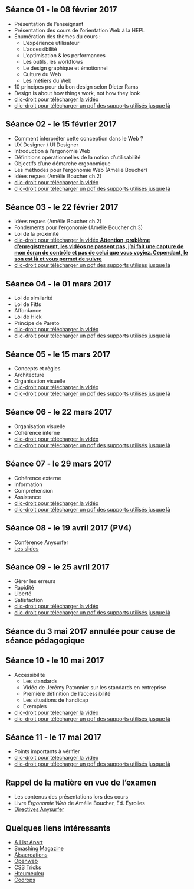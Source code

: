 
## Séance 01 - le 08 février 2017

- Présentation de l’enseignant
- Présentation des cours de l’orientation Web à la HEPL
- Énumération des thèmes du cours :
	- L’expérience utilisateur
	- L’accessibilité
	- L’optimisation & les performances
	- Les outils, les workflows
	- Le design graphique et émotionnel
	- Culture du Web
	- Les métiers du Web
- 10 principes pour du bon design selon Dieter Rams
- Design is about how things work, not how they look
- [clic-droit pour télécharger la vidéo](http://www.domy.be/design-web/2017/cours1.mp4)
- [clic-droit pour télécharger un pdf des supports utilisés jusque là](http://www.domy.be/design-web/2017/sc01.pdf)

## Séance 02 - le 15 février 2017

- Comment interpréter cette conception dans le Web ?
- UX Designer / UI Designer
- Introduction à l’ergonomie Web
- Définitions opérationnelles de la notion d’utilisabilité
- Objectifs d’une démarche ergonomique
- Les méthodes pour l’ergonomie Web (Amélie Boucher)
- Idées reçues (Amélie Boucher ch.2)
- [clic-droit pour télécharger la vidéo](http://www.domy.be/design-web/2017/cours2.mp4)
- [clic-droit pour télécharger un pdf des supports utilisés jusque là](http://www.domy.be/design-web/2017/sc02.pdf)

## Séance 03 - le 22 février 2017

- Idées reçues (Amélie Boucher ch.2)
- Fondements pour l’ergonomie (Amélie Boucher ch.3)
- Loi de la proximité
- [clic-droit pour télécharger la vidéo __Attention, problème d’enregistrement, les vidéos ne passent pas, j’ai fait une capture de mon écran de contrôle et pas de celui que vous voyiez. Cependant, le son est là et vous permet de suivre__](http://www.domy.be/design-web/2017/cours3.mp4)
- [clic-droit pour télécharger un pdf des supports utilisés jusque là](http://www.domy.be/design-web/2017/sc03.pdf)

## Séance 04 - le 01 mars 2017

- Loi de similarité
- Loi de Fitts
- Affordance
- Loi de Hick
- Principe de Pareto
- [clic-droit pour télécharger la vidéo](http://www.domy.be/design-web/2017/cours4.mp4)
- [clic-droit pour télécharger un pdf des supports utilisés jusque là](http://www.domy.be/design-web/2017/sc04.pdf)

## Séance 05 - le 15 mars 2017

- Concepts et règles
- Architecture
- Organisation visuelle
- [clic-droit pour télécharger la vidéo](http://www.domy.be/design-web/2017/cours5.mp4)
- [clic-droit pour télécharger un pdf des supports utilisés jusque là](http://www.domy.be/design-web/2017/sc05.pdf)

## Séance 06 - le 22 mars 2017

- Organisation visuelle
- Cohérence interne
- [clic-droit pour télécharger la vidéo](http://www.domy.be/design-web/2017/cours6.mp4)
- [clic-droit pour télécharger un pdf des supports utilisés jusque là](http://www.domy.be/design-web/2017/sc06.pdf)

## Séance 07 - le 29 mars 2017

- Cohérence externe
- Information
- Compréhension
- Assistance
- [clic-droit pour télécharger la vidéo](http://www.domy.be/design-web/2017/cours7.mp4)
- [clic-droit pour télécharger un pdf des supports utilisés jusque là](http://www.domy.be/design-web/2017/sc07.pdf)

## Séance 08 - le 19 avril 2017 (PV4)

- Conférence Anysurfer
- [Les slides](http://slides.anysurfer.be/reveal/tm2016_2017_fr.html#/)

## Séance 09 - le 25 avril 2017

- Gérer les erreurs
- Rapidité
- Liberté
- Satisfaction
- [clic-droit pour télécharger la vidéo](http://www.domy.be/design-web/2017/cours8.mp4)
- [clic-droit pour télécharger un pdf des supports utilisés jusque là](http://www.domy.be/design-web/2017/sc08.pdf)

## Séance du 3 mai 2017 annulée pour cause de séance pédagogique

## Séance 10 - le 10 mai 2017

- Accessibilité
	- Les standards
	- Vidéo de Jérémy Patonnier sur les standards en entreprise
	- Première définition de l’accessibilité
	- Les situations de handicap
	- Exemples
- [clic-droit pour télécharger la vidéo](http://www.domy.be/design-web/2017/cours9.mp4)
- [clic-droit pour télécharger un pdf des supports utilisés jusque là](http://www.domy.be/design-web/2017/sc09.pdf)

## Séance 11 - le 17 mai 2017

- Points importants à vérifier  
- [clic-droit pour télécharger la vidéo](http://www.domy.be/design-web/2017/cours10.mp4)
- [clic-droit pour télécharger un pdf des supports utilisés jusque là](http://www.domy.be/design-web/2017/sc10.pdf)

## Rappel de la matière en vue de l’examen
- Les contenus des présentations lors des cours
- Livre *Ergonomie Web* de Amélie Boucher, Ed. Eyrolles
- [Directives Anysurfer](http://www.anysurfer.be/fr/en-pratique/directives)

## Quelques liens intéressants
- [A List Apart](http://www.alistapart.com)
- [Smashing Magazine](http://www.smashingmagazine.com)
- [Alsacreations](http://www.alsacreations.com)
- [Openweb](http://openweb.eu.org)
- [CSS Tricks](http://www.css-tricks.com)
- [Hteumeuleu](http://www.hteumeuleu.fr)
- [Codrops](http://tympanus.net/codrops/)
